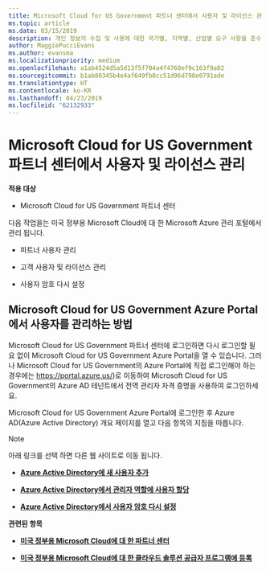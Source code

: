```yaml
---
title: Microsoft Cloud for US Government 파트너 센터에서 사용자 및 라이선스 관리 | Microsoft Cloud for US Government 파트너 센터
ms.topic: article
ms.date: 03/15/2019
description: 개인 정보의 수집 및 사용에 대한 국가별, 지역별, 산업별 요구 사항을 준수하기 위해 Microsoft Cloud for US Government 파트너 센터에는 사용자 관리 기능이 제공되지 않습니다. 그 대신 Microsoft Cloud for US Government Azure Portal에서 사용자를 추가하고 관리할 수 있습니다.
author: MaggiePucciEvans
ms.author: evansma
ms.localizationpriority: medium
ms.openlocfilehash: a1ab4524d5a5d13f5f704a4f4760ef9c163f9a02
ms.sourcegitcommit: b1ab80345b4e4af649fb8cc51d96d798e0791ade
ms.translationtype: HT
ms.contentlocale: ko-KR
ms.lasthandoff: 04/23/2019
ms.locfileid: "62132933"
---
```

# <a name="user-and-license-management-in-partner-center-for-microsoft-cloud-for-us-government"></a>Microsoft Cloud for US Government 파트너 센터에서 사용자 및 라이선스 관리

**적용 대상**

-  Microsoft Cloud for US Government 파트너 센터

다음 작업을는 미국 정부용 Microsoft Cloud에 대 한 Microsoft Azure 관리 포털에서 관리 됩니다.

- 파트너 사용자 관리

- 고객 사용자 및 라이선스 관리

- 사용자 암호 다시 설정


## <a name="how-to-manage-users-in-the-azure-portal-for-microsoft-cloud-for-us-government"></a>Microsoft Cloud for US Government Azure Portal에서 사용자를 관리하는 방법

Microsoft Cloud for US Government 파트너 센터에 로그인하면 다시 로그인할 필요 없이 Microsoft Cloud for US Government Azure Portal을 열 수 있습니다. 그러나 Microsoft Cloud for US Government의 Azure Portal에 직접 로그인해야 하는 경우에는 https://portal.azure.us/)로 이동하여 Microsoft Cloud for US Government의 Azure AD 테넌트에서 전역 관리자 자격 증명을 사용하여 로그인하세요.

Microsoft Cloud for US Government Azure Portal에 로그인한 후 Azure AD(Azure Active Directory) 개요 페이지를 열고 다음 항목의 지침을 따릅니다.

> [!NOTE]  
> 아래 링크를 선택 하면 다른 웹 사이트로 이동 됩니다. 

-  [**Azure Active Directory에 새 사용자 추가**](https://docs.microsoft.com/azure/active-directory/active-directory-users-create-azure-portal)

-  [**Azure Active Directory에서 관리자 역할에 사용자 할당**](https://docs.microsoft.com/azure/active-directory/active-directory-users-assign-role-azure-portal)

-  [**Azure Active Directory에서 사용자 암호 다시 설정**](https://docs.microsoft.com/azure/active-directory/active-directory-users-reset-password-azure-portal)

**관련된 항목**

-  [**미국 정부용 Microsoft Cloud에 대 한 파트너 센터**](partner-center-for-microsoft-us-govt-cloud.md)

-  [**미국 정부용 Microsoft Cloud에 대 한 클라우드 솔루션 공급자 프로그램에 등록**](enroll-in-csp-for-microsoft-us-govt-cloud.md)
